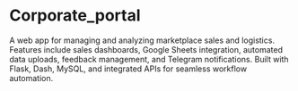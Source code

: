 # Corporate_portal
A web app for managing and analyzing marketplace sales and logistics. Features include sales dashboards, Google Sheets integration, automated data uploads, feedback management, and Telegram notifications. Built with Flask, Dash, MySQL, and integrated APIs for seamless workflow automation.
